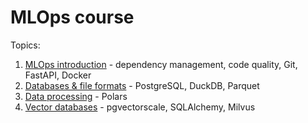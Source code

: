 # MLOps course

Topics:
1. [MLOps introduction](lab01) - dependency management, code quality, Git, FastAPI, Docker
2. [Databases & file formats](lab02) - PostgreSQL, DuckDB, Parquet
3. [Data processing](lab03) - Polars
4. [Vector databases](lab04) - pgvectorscale, SQLAlchemy, Milvus
